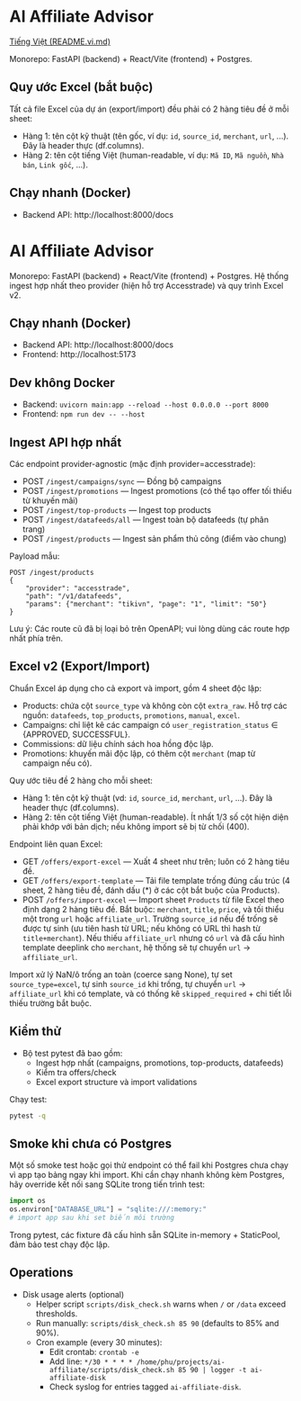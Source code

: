# AI Affiliate Advisor

[Tiếng Việt (README.vi.md)](./README.vi.md)

Monorepo: FastAPI (backend) + React/Vite (frontend) + Postgres.

## Quy ước Excel (bắt buộc)

Tất cả file Excel của dự án (export/import) đều phải có 2 hàng tiêu đề ở mỗi sheet:

- Hàng 1: tên cột kỹ thuật (tên gốc, ví dụ: `id`, `source_id`, `merchant`, `url`, ...). Đây là header thực (df.columns).
- Hàng 2: tên cột tiếng Việt (human-readable, ví dụ: `Mã ID`, `Mã nguồn`, `Nhà bán`, `Link gốc`, ...).



## Chạy nhanh (Docker)

- Backend API: http://localhost:8000/docs
# AI Affiliate Advisor

Monorepo: FastAPI (backend) + React/Vite (frontend) + Postgres. Hệ thống ingest hợp nhất theo provider (hiện hỗ trợ Accesstrade) và quy trình Excel v2.

## Chạy nhanh (Docker)

- Backend API: http://localhost:8000/docs
- Frontend: http://localhost:5173

## Dev không Docker

- Backend: `uvicorn main:app --reload --host 0.0.0.0 --port 8000`
- Frontend: `npm run dev -- --host`

## Ingest API hợp nhất

Các endpoint provider-agnostic (mặc định provider=accesstrade):

- POST `/ingest/campaigns/sync` — Đồng bộ campaigns
- POST `/ingest/promotions` — Ingest promotions (có thể tạo offer tối thiểu từ khuyến mãi)
- POST `/ingest/top-products` — Ingest top products
- POST `/ingest/datafeeds/all` — Ingest toàn bộ datafeeds (tự phân trang)
- POST `/ingest/products` — Ingest sản phẩm thủ công (điểm vào chung)

Payload mẫu:

```
POST /ingest/products
{
	"provider": "accesstrade",
	"path": "/v1/datafeeds",
	"params": {"merchant": "tikivn", "page": "1", "limit": "50"}
}
```

Lưu ý: Các route cũ đã bị loại bỏ trên OpenAPI; vui lòng dùng các route hợp nhất phía trên.

## Excel v2 (Export/Import)

Chuẩn Excel áp dụng cho cả export và import, gồm 4 sheet độc lập:

- Products: chứa cột `source_type` và không còn cột `extra_raw`. Hỗ trợ các nguồn: `datafeeds`, `top_products`, `promotions`, `manual`, `excel`.
- Campaigns: chỉ liệt kê các campaign có `user_registration_status` ∈ {APPROVED, SUCCESSFUL}.
- Commissions: dữ liệu chính sách hoa hồng độc lập.
- Promotions: khuyến mãi độc lập, có thêm cột `merchant` (map từ campaign nếu có).

Quy ước tiêu đề 2 hàng cho mỗi sheet:
- Hàng 1: tên cột kỹ thuật (vd: `id`, `source_id`, `merchant`, `url`, ...). Đây là header thực (df.columns).
- Hàng 2: tên cột tiếng Việt (human-readable). Ít nhất 1/3 số cột hiện diện phải khớp với bản dịch; nếu không import sẽ bị từ chối (400).

Endpoint liên quan Excel:
- GET `/offers/export-excel` — Xuất 4 sheet như trên; luôn có 2 hàng tiêu đề.
- GET `/offers/export-template` — Tải file template trống đúng cấu trúc (4 sheet, 2 hàng tiêu đề, đánh dấu (*) ở các cột bắt buộc của Products).
- POST `/offers/import-excel` — Import sheet `Products` từ file Excel theo định dạng 2 hàng tiêu đề. Bắt buộc: `merchant`, `title`, `price`, và tối thiểu một trong `url` hoặc `affiliate_url`. Trường `source_id` nếu để trống sẽ được tự sinh (ưu tiên hash từ URL; nếu không có URL thì hash từ `title+merchant`). Nếu thiếu `affiliate_url` nhưng có `url` và đã cấu hình template deeplink cho `merchant`, hệ thống sẽ tự chuyển `url` → `affiliate_url`.

Import xử lý NaN/ô trống an toàn (coerce sang None), tự set `source_type=excel`, tự sinh `source_id` khi trống, tự chuyển `url` → `affiliate_url` khi có template, và có thống kê `skipped_required` + chi tiết lỗi thiếu trường bắt buộc.

## Kiểm thử

- Bộ test pytest đã bao gồm:
	- Ingest hợp nhất (campaigns, promotions, top-products, datafeeds)
	- Kiểm tra offers/check
	- Excel export structure và import validations

Chạy test:

```bash
pytest -q
```

## Smoke khi chưa có Postgres

Một số smoke test hoặc gọi thử endpoint có thể fail khi Postgres chưa chạy vì app tạo bảng ngay khi import. Khi cần chạy nhanh không kèm Postgres, hãy override kết nối sang SQLite trong tiến trình test:

```python
import os
os.environ["DATABASE_URL"] = "sqlite:///:memory:"
# import app sau khi set biến môi trường
```

Trong pytest, các fixture đã cấu hình sẵn SQLite in-memory + StaticPool, đảm bảo test chạy độc lập.

## Operations

- Disk usage alerts (optional)
	- Helper script `scripts/disk_check.sh` warns when `/` or `/data` exceed thresholds.
	- Run manually: `scripts/disk_check.sh 85 90` (defaults to 85% and 90%).
	- Cron example (every 30 minutes):
		- Edit crontab: `crontab -e`
		- Add line:
			`*/30 * * * * /home/phu/projects/ai-affiliate/scripts/disk_check.sh 85 90 | logger -t ai-affiliate-disk`
		- Check syslog for entries tagged `ai-affiliate-disk`.



